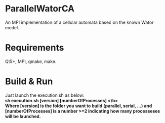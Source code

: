 # ParallelWatorCA
An MPI implementation of a cellular automata based on the known Wator model.

# Requirements
Qt5+, MPI, qmake, make.

# Build & Run
Just launch the execution.sh as below: <br>
<b> sh execution.sh \[version\] \[numberOfProcesses\] <\b><br>
Where \[version\] is the folder you want to build (parallel, serial, ...) and \[numberOfProcesses\] is a number >=2 indicating how many processeses will be launched.
